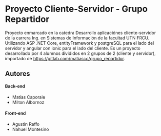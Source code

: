 # Proyecto Cliente-Servidor - Grupo Repartidor
Proyecto enmarcado en la catedra Desarrollo aplicaciónes cliente-servidor de la carrera Ing. en Sistemas de Información de la facultad UTN FRCU. 
Utilizando ASP .NET Core, entityFramework y postgreSQL para el lado del servidor y angular con ionic para el lado del cliente.
Es un proyecto desarrollado por 4 alumnos divididos en 2 grupos de 2 (cliente y servidor), importado de https://gitlab.com/matiascc/grupo_repartidor.

## Autores
#### Back-end
- Matías Caporale
- Milton Albornoz
#### Front-end
- Agustin Raffo
- Nahuel Montesino